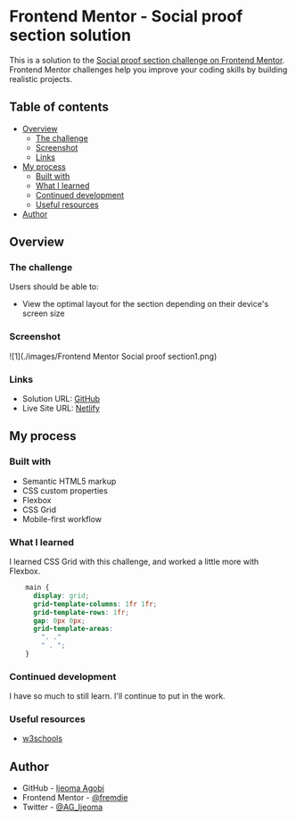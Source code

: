# Frontend Mentor - Social proof section solution

This is a solution to the [Social proof section challenge on Frontend Mentor](https://www.frontendmentor.io/challenges/social-proof-section-6e0qTv_bA). Frontend Mentor challenges help you improve your coding skills by building realistic projects. 

## Table of contents

- [Overview](#overview)
  - [The challenge](#the-challenge)
  - [Screenshot](#screenshot)
  - [Links](#links)
- [My process](#my-process)
  - [Built with](#built-with)
  - [What I learned](#what-i-learned)
  - [Continued development](#continued-development)
  - [Useful resources](#useful-resources)
- [Author](#author)

## Overview

### The challenge

Users should be able to:

- View the optimal layout for the section depending on their device's screen size

### Screenshot

![1](./images/Frontend Mentor Social proof section1.png)



### Links

- Solution URL: [GitHub](https://https://github.com/fremdie/social-proof-frontendmentor-)
- Live Site URL: [Netlify](https://social-proof-f1m2.netlify.app)

## My process

### Built with

- Semantic HTML5 markup
- CSS custom properties
- Flexbox
- CSS Grid
- Mobile-first workflow

### What I learned

I learned CSS Grid with this challenge, and worked a little more with Flexbox.


```css
    main {
      display: grid; 
      grid-template-columns: 1fr 1fr; 
      grid-template-rows: 1fr; 
      gap: 0px 0px; 
      grid-template-areas: 
        ". ."
        " . "; 
    }
```

### Continued development

I have so much to still learn. I'll continue to put in the work.

### Useful resources

- [w3schools](https://www.w3schools.com/)

## Author

- GitHub - [Ijeoma Agobi](https://github.com/fremdie)
- Frontend Mentor - [@fremdie](https://www.frontendmentor.io/profile/fremdie)
- Twitter - [@AG_Ijeoma](https://www.twitter.com/AG_Ijeoma)


